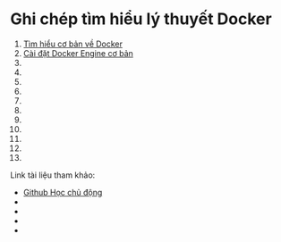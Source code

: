 # Ghi chép tìm hiểu lý thuyết Docker
1. [Tìm hiểu cơ bản về Docker](1.what-is-docker.md)
1. [Cài đặt Docker Engine cơ bản](2.install-docker-basic.md)
1. []()
1. []()
1. []()
1. []()
1. []()
1. []()
1. []()
1. []()
1. []()
1. []()
1. []()

Link tài liệu tham khảo:
* [Github Học chủ động](https://github.com/hocchudong/ghichep-docker/blob/master/docs/README.md)
* []()
* []()
* []()
* []()
